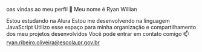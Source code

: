 oas vindas ao meu perfil 💙
Meu nome é Ryan Willian

Estou estudando na Alura
Estou me desenvolvendo na linguagem JavaScript
Utilizo esse espaço para minha organização e compartilhamento dos meu projetos desenvolvidos
Você pode entrar em contato comigo 📫
ryan.ribeiro.oliveira@escola.pr.gov.br
